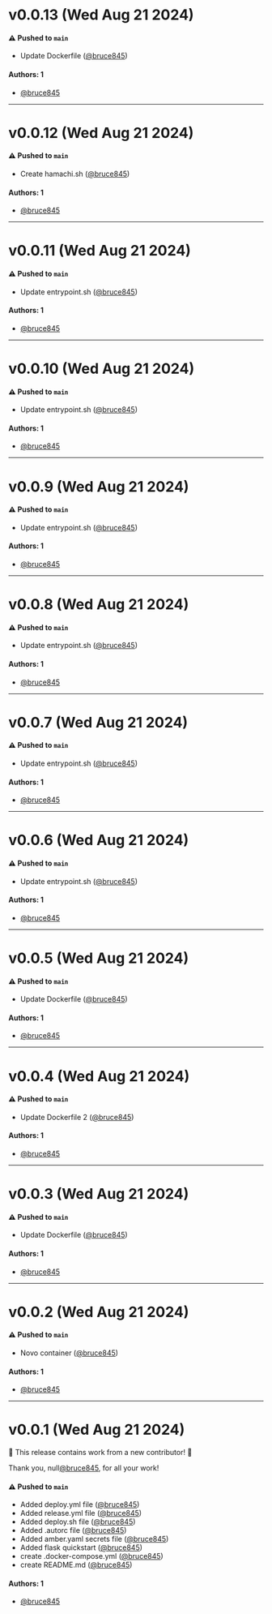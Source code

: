 # v0.0.13 (Wed Aug 21 2024)

#### ⚠️ Pushed to `main`

- Update Dockerfile ([@bruce845](https://github.com/bruce845))

#### Authors: 1

- [@bruce845](https://github.com/bruce845)

---

# v0.0.12 (Wed Aug 21 2024)

#### ⚠️ Pushed to `main`

- Create hamachi.sh ([@bruce845](https://github.com/bruce845))

#### Authors: 1

- [@bruce845](https://github.com/bruce845)

---

# v0.0.11 (Wed Aug 21 2024)

#### ⚠️ Pushed to `main`

- Update entrypoint.sh ([@bruce845](https://github.com/bruce845))

#### Authors: 1

- [@bruce845](https://github.com/bruce845)

---

# v0.0.10 (Wed Aug 21 2024)

#### ⚠️ Pushed to `main`

- Update entrypoint.sh ([@bruce845](https://github.com/bruce845))

#### Authors: 1

- [@bruce845](https://github.com/bruce845)

---

# v0.0.9 (Wed Aug 21 2024)

#### ⚠️ Pushed to `main`

- Update entrypoint.sh ([@bruce845](https://github.com/bruce845))

#### Authors: 1

- [@bruce845](https://github.com/bruce845)

---

# v0.0.8 (Wed Aug 21 2024)

#### ⚠️ Pushed to `main`

- Update entrypoint.sh ([@bruce845](https://github.com/bruce845))

#### Authors: 1

- [@bruce845](https://github.com/bruce845)

---

# v0.0.7 (Wed Aug 21 2024)

#### ⚠️ Pushed to `main`

- Update entrypoint.sh ([@bruce845](https://github.com/bruce845))

#### Authors: 1

- [@bruce845](https://github.com/bruce845)

---

# v0.0.6 (Wed Aug 21 2024)

#### ⚠️ Pushed to `main`

- Update entrypoint.sh ([@bruce845](https://github.com/bruce845))

#### Authors: 1

- [@bruce845](https://github.com/bruce845)

---

# v0.0.5 (Wed Aug 21 2024)

#### ⚠️ Pushed to `main`

- Update Dockerfile ([@bruce845](https://github.com/bruce845))

#### Authors: 1

- [@bruce845](https://github.com/bruce845)

---

# v0.0.4 (Wed Aug 21 2024)

#### ⚠️ Pushed to `main`

- Update Dockerfile 2 ([@bruce845](https://github.com/bruce845))

#### Authors: 1

- [@bruce845](https://github.com/bruce845)

---

# v0.0.3 (Wed Aug 21 2024)

#### ⚠️ Pushed to `main`

- Update Dockerfile ([@bruce845](https://github.com/bruce845))

#### Authors: 1

- [@bruce845](https://github.com/bruce845)

---

# v0.0.2 (Wed Aug 21 2024)

#### ⚠️ Pushed to `main`

- Novo container ([@bruce845](https://github.com/bruce845))

#### Authors: 1

- [@bruce845](https://github.com/bruce845)

---

# v0.0.1 (Wed Aug 21 2024)

:tada: This release contains work from a new contributor! :tada:

Thank you, null[@bruce845](https://github.com/bruce845), for all your work!

#### ⚠️ Pushed to `main`

- Added deploy.yml file ([@bruce845](https://github.com/bruce845))
- Added release.yml file ([@bruce845](https://github.com/bruce845))
- Added deploy.sh file ([@bruce845](https://github.com/bruce845))
- Added .autorc file ([@bruce845](https://github.com/bruce845))
- Added amber.yaml secrets file ([@bruce845](https://github.com/bruce845))
- Added flask quickstart ([@bruce845](https://github.com/bruce845))
- create .docker-compose.yml ([@bruce845](https://github.com/bruce845))
- create README.md ([@bruce845](https://github.com/bruce845))

#### Authors: 1

- [@bruce845](https://github.com/bruce845)
